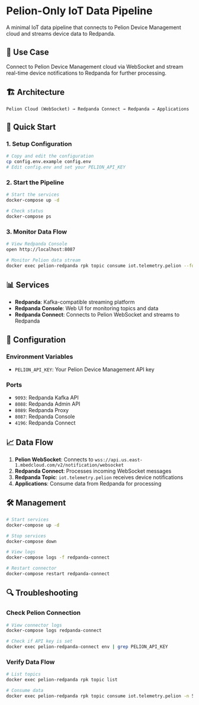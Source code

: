 # Pelion-Only IoT Data Pipeline

A minimal IoT data pipeline that connects to Pelion Device Management cloud and streams device data to Redpanda.

## 🎯 Use Case

Connect to Pelion Device Management cloud via WebSocket and stream real-time device notifications to Redpanda for further processing.

## 🏗️ Architecture

```
Pelion Cloud (WebSocket) → Redpanda Connect → Redpanda → Applications
```

## 🚀 Quick Start

### 1. Setup Configuration

```bash
# Copy and edit the configuration
cp config.env.example config.env
# Edit config.env and set your PELION_API_KEY
```

### 2. Start the Pipeline

```bash
# Start the services
docker-compose up -d

# Check status
docker-compose ps
```

### 3. Monitor Data Flow

```bash
# View Redpanda Console
open http://localhost:8087

# Monitor Pelion data stream
docker exec pelion-redpanda rpk topic consume iot.telemetry.pelion --follow
```

## 📊 Services

- **Redpanda**: Kafka-compatible streaming platform
- **Redpanda Console**: Web UI for monitoring topics and data
- **Redpanda Connect**: Connects to Pelion WebSocket and streams to Redpanda

## 🔧 Configuration

### Environment Variables

- `PELION_API_KEY`: Your Pelion Device Management API key

### Ports

- `9093`: Redpanda Kafka API
- `8088`: Redpanda Admin API  
- `8089`: Redpanda Proxy
- `8087`: Redpanda Console
- `4196`: Redpanda Connect

## 📈 Data Flow

1. **Pelion WebSocket**: Connects to `wss://api.us.east-1.mbedcloud.com/v2/notification/websocket`
2. **Redpanda Connect**: Processes incoming WebSocket messages
3. **Redpanda Topic**: `iot.telemetry.pelion` receives device notifications
4. **Applications**: Consume data from Redpanda for processing

## 🛠️ Management

```bash
# Start services
docker-compose up -d

# Stop services
docker-compose down

# View logs
docker-compose logs -f redpanda-connect

# Restart connector
docker-compose restart redpanda-connect
```

## 🔍 Troubleshooting

### Check Pelion Connection

```bash
# View connector logs
docker-compose logs redpanda-connect

# Check if API key is set
docker exec pelion-redpanda-connect env | grep PELION_API_KEY
```

### Verify Data Flow

```bash
# List topics
docker exec pelion-redpanda rpk topic list

# Consume data
docker exec pelion-redpanda rpk topic consume iot.telemetry.pelion -n 5
``` 